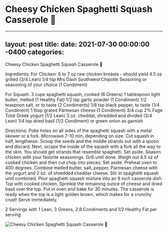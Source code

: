 # Cheesy Chicken Spaghetti Squash Casserole 🧀
---
layout: post
title: 
date:   2021-07-30 00:00:00 -0400
categories: 
---

Cheesy Chicken Spaghetti Squash Casserole 🧀

Ingredients: 
For Chicken:
6 to 7 oz raw chicken breasts - should yield 4.5 oz grilled (3/4 Lean)
1/4 tsp Mrs Dash Southwest Chipotle Seasoning or seasoning of your choice (1 Condiment)

For Squash: 
3 cups spaghetti squash, cooked (6 Greens)
1 tablespoon light butter, melted (1 Healthy Fat)
1/2 tsp garlic powder (1 Condiment)
1/2 teaspoon salt, or to taste (2 Condiments)
1/8 tsp black pepper, to taste (1/4 Condiment)
1 tbsp grated Parmesan cheese (1 Condiment)
3/4 cup 2% Fage Total Greek yogurt (1/2 Lean)
3 oz. cheddar, shredded and divided (3/4 Lean)
1/4 tsp dried basil (1/2 Condiment) or green onion as garnish

Directions:
Poke holes on all sides of the spaghetti squash with a metal skewer or a fork. Microwave 7-10 min, depending on size. Cut squash in half, lengthwise. Scoop the seeds and the middle strands out with a spoon and discard. Next, scrape the inside of the squash with a fork all the way to the skin. You should get strands that resemble spaghetti. Set aside.
Season chicken with your favorite seasonings. Grill until done. Weigh out 4.5 oz of cooked chicken and then cut chop into pieces. Set aside.
Preheat oven to 400 degrees. Combine melted butter, salt, pepper, Parmesan cheese with the yogurt and 2 oz. of shredded cheddar cheese. Stir in spaghetti squash until combined. Pour spaghetti squash mixture into an 8 inch casserole dish. Top with cooked chicken. Sprinkle the remaining ounce of cheese and dried basil over the top. Put in oven and bake for 30 minutes. The casserole is ready when the top is a light golden brown, which makes for a crunchy crust! Serve immediately.

2 Servings with 1 Lean, 3 Greens, 2.8 Condiments and 1/2 Healthy Fat per serving

![Cheesy Chicken Spaghetti Squash Casserole 🧀](/images/Cheesy%20Chicken%20Spaghetti%20Squash%20Casserole%20🧀.png)

